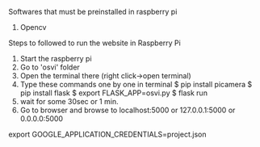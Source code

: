 Softwares that must be preinstalled in raspberry pi
1. Opencv

Steps to followed to run the website in Raspberry Pi

1. Start the raspberry pi
2. Go to 'osvi' folder
3. Open the terminal there (right click->open terminal)
4. Type these commands one by one in terminal
	$ pip install picamera
	$ pip install flask
	$ export FLASK_APP=osvi.py
	$ flask run
5. wait for some 30sec or 1 min.
6. Go to browser and browse to localhost:5000 or 127.0.0.1:5000 or 0.0.0.0:5000


export GOOGLE_APPLICATION_CREDENTIALS=project.json
